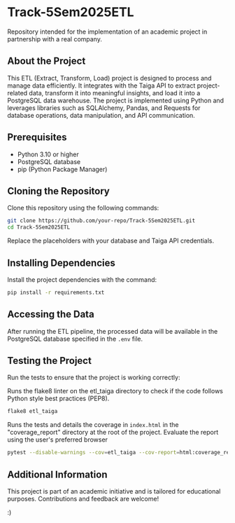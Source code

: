 # Track-5Sem2025ETL

Repository intended for the implementation of an academic project in partnership with a real company.

## About the Project

This ETL (Extract, Transform, Load) project is designed to process and manage data efficiently. It integrates with the Taiga API to extract project-related data, transform it into meaningful insights, and load it into a PostgreSQL data warehouse. The project is implemented using Python and leverages libraries such as SQLAlchemy, Pandas, and Requests for database operations, data manipulation, and API communication.

## Prerequisites

- Python 3.10 or higher
- PostgreSQL database
- pip (Python Package Manager)

## Cloning the Repository

Clone this repository using the following commands:

```bash
git clone https://github.com/your-repo/Track-5Sem2025ETL.git
cd Track-5Sem2025ETL
```

Replace the placeholders with your database and Taiga API credentials.

## Installing Dependencies

Install the project dependencies with the command:

```bash
pip install -r requirements.txt
```

## Accessing the Data

After running the ETL pipeline, the processed data will be available in the PostgreSQL database specified in the `.env` file.

## Testing the Project

Run the tests to ensure that the project is working correctly:

Runs the flake8 linter on the etl_taiga directory to check if the code follows Python style best practices (PEP8).

```bash
flake8 etl_taiga
```

Runs the tests and details the coverage in ```index.html``` in the "coverage_report" directory at the root of the project.
Evaluate the report using the user's preferred browser

```bash
pytest --disable-warnings --cov=etl_taiga --cov-report=html:coverage_report --cov-report=xml:coverage_report/coverage.xml
```

## Additional Information

This project is part of an academic initiative and is tailored for educational purposes. Contributions and feedback are welcome!

:)